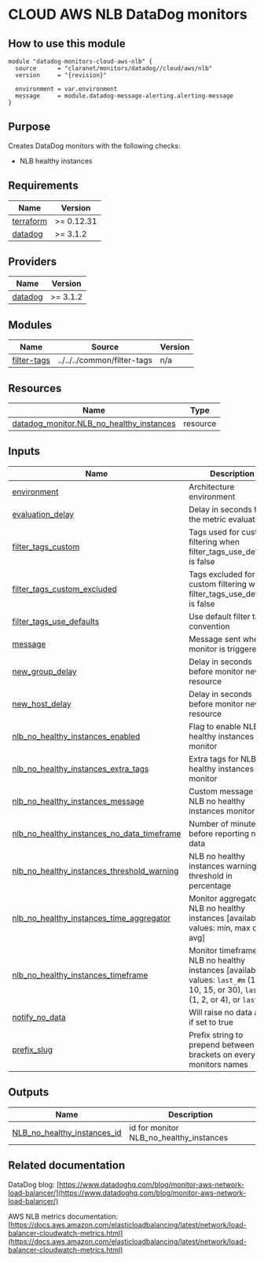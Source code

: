 # CLOUD AWS NLB DataDog monitors

## How to use this module

```hcl
module "datadog-monitors-cloud-aws-nlb" {
  source      = "claranet/monitors/datadog//cloud/aws/nlb"
  version     = "{revision}"

  environment = var.environment
  message     = module.datadog-message-alerting.alerting-message
}

```

## Purpose

Creates DataDog monitors with the following checks:

- NLB healthy instances

<!-- BEGIN_TF_DOCS -->
## Requirements

| Name | Version |
|------|---------|
| <a name="requirement_terraform"></a> [terraform](#requirement\_terraform) | >= 0.12.31 |
| <a name="requirement_datadog"></a> [datadog](#requirement\_datadog) | >= 3.1.2 |

## Providers

| Name | Version |
|------|---------|
| <a name="provider_datadog"></a> [datadog](#provider\_datadog) | >= 3.1.2 |

## Modules

| Name | Source | Version |
|------|--------|---------|
| <a name="module_filter-tags"></a> [filter-tags](#module\_filter-tags) | ../../../common/filter-tags | n/a |

## Resources

| Name | Type |
|------|------|
| [datadog_monitor.NLB_no_healthy_instances](https://registry.terraform.io/providers/DataDog/datadog/latest/docs/resources/monitor) | resource |

## Inputs

| Name | Description | Type | Default | Required |
|------|-------------|------|---------|:--------:|
| <a name="input_environment"></a> [environment](#input\_environment) | Architecture environment | `string` | n/a | yes |
| <a name="input_evaluation_delay"></a> [evaluation\_delay](#input\_evaluation\_delay) | Delay in seconds for the metric evaluation | `number` | `900` | no |
| <a name="input_filter_tags_custom"></a> [filter\_tags\_custom](#input\_filter\_tags\_custom) | Tags used for custom filtering when filter\_tags\_use\_defaults is false | `string` | `"*"` | no |
| <a name="input_filter_tags_custom_excluded"></a> [filter\_tags\_custom\_excluded](#input\_filter\_tags\_custom\_excluded) | Tags excluded for custom filtering when filter\_tags\_use\_defaults is false | `string` | `""` | no |
| <a name="input_filter_tags_use_defaults"></a> [filter\_tags\_use\_defaults](#input\_filter\_tags\_use\_defaults) | Use default filter tags convention | `string` | `"true"` | no |
| <a name="input_message"></a> [message](#input\_message) | Message sent when a monitor is triggered | `any` | n/a | yes |
| <a name="input_new_group_delay"></a> [new\_group\_delay](#input\_new\_group\_delay) | Delay in seconds before monitor new resource | `number` | `300` | no |
| <a name="input_new_host_delay"></a> [new\_host\_delay](#input\_new\_host\_delay) | Delay in seconds before monitor new resource | `number` | `300` | no |
| <a name="input_nlb_no_healthy_instances_enabled"></a> [nlb\_no\_healthy\_instances\_enabled](#input\_nlb\_no\_healthy\_instances\_enabled) | Flag to enable NLB no healthy instances monitor | `string` | `"true"` | no |
| <a name="input_nlb_no_healthy_instances_extra_tags"></a> [nlb\_no\_healthy\_instances\_extra\_tags](#input\_nlb\_no\_healthy\_instances\_extra\_tags) | Extra tags for NLB no healthy instances monitor | `list(string)` | `[]` | no |
| <a name="input_nlb_no_healthy_instances_message"></a> [nlb\_no\_healthy\_instances\_message](#input\_nlb\_no\_healthy\_instances\_message) | Custom message for NLB no healthy instances monitor | `string` | `""` | no |
| <a name="input_nlb_no_healthy_instances_no_data_timeframe"></a> [nlb\_no\_healthy\_instances\_no\_data\_timeframe](#input\_nlb\_no\_healthy\_instances\_no\_data\_timeframe) | Number of minutes before reporting no data | `string` | `10` | no |
| <a name="input_nlb_no_healthy_instances_threshold_warning"></a> [nlb\_no\_healthy\_instances\_threshold\_warning](#input\_nlb\_no\_healthy\_instances\_threshold\_warning) | NLB no healthy instances warning threshold in percentage | `number` | `100` | no |
| <a name="input_nlb_no_healthy_instances_time_aggregator"></a> [nlb\_no\_healthy\_instances\_time\_aggregator](#input\_nlb\_no\_healthy\_instances\_time\_aggregator) | Monitor aggregator for NLB no healthy instances [available values: min, max or avg] | `string` | `"min"` | no |
| <a name="input_nlb_no_healthy_instances_timeframe"></a> [nlb\_no\_healthy\_instances\_timeframe](#input\_nlb\_no\_healthy\_instances\_timeframe) | Monitor timeframe for NLB no healthy instances [available values: `last_#m` (1, 5, 10, 15, or 30), `last_#h` (1, 2, or 4), or `last_1d`] | `string` | `"last_5m"` | no |
| <a name="input_notify_no_data"></a> [notify\_no\_data](#input\_notify\_no\_data) | Will raise no data alert if set to true | `bool` | `true` | no |
| <a name="input_prefix_slug"></a> [prefix\_slug](#input\_prefix\_slug) | Prefix string to prepend between brackets on every monitors names | `string` | `""` | no |

## Outputs

| Name | Description |
|------|-------------|
| <a name="output_NLB_no_healthy_instances_id"></a> [NLB\_no\_healthy\_instances\_id](#output\_NLB\_no\_healthy\_instances\_id) | id for monitor NLB\_no\_healthy\_instances |
<!-- END_TF_DOCS -->
## Related documentation

DataDog blog: [https://www.datadoghq.com/blog/monitor-aws-network-load-balancer/](https://www.datadoghq.com/blog/monitor-aws-network-load-balancer/)

AWS NLB metrics documentation: [https://docs.aws.amazon.com/elasticloadbalancing/latest/network/load-balancer-cloudwatch-metrics.html](https://docs.aws.amazon.com/elasticloadbalancing/latest/network/load-balancer-cloudwatch-metrics.html)
